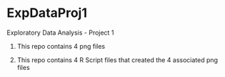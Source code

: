 # ExpDataProj1
Exploratory Data Analysis - Project 1

1) This repo contains 4 png files

2) This repo contains 4 R Script files that created the 4 associated png files
